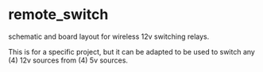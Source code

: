 remote_switch
=============

schematic and board layout for wireless 12v switching relays.

This is for a specific project, but it can be adapted to be used to switch any (4) 12v sources from (4) 5v sources.